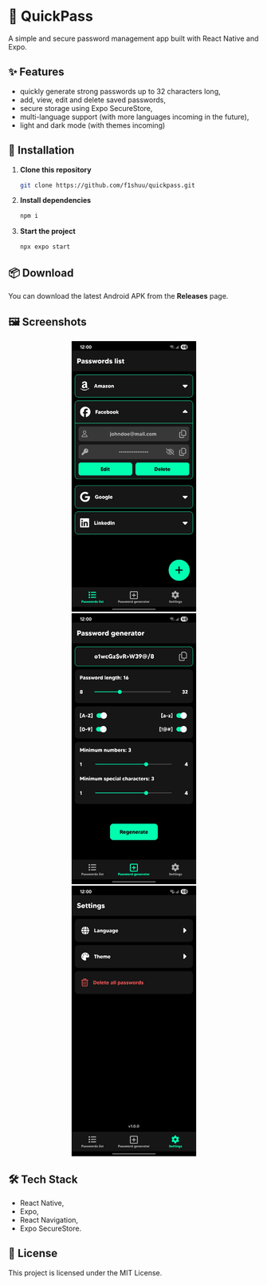 # 🔐 QuickPass

A simple and secure password management app built with React Native and Expo.

## ✨ Features
- quickly generate strong passwords up to 32 characters long,
- add, view, edit and delete saved passwords,
- secure storage using Expo SecureStore,
- multi-language support (with more languages incoming in the future),
- light and dark mode (with themes incoming)

## 📲 Installation

1. **Clone this repository**

   ```bash
   git clone https://github.com/f1shuu/quickpass.git
   ```

2. **Install dependencies**

   ```bash
   npm i
   ```

3. **Start the project**

   ```bash
   npx expo start
   ```

## 📦 Download

You can download the latest Android APK from the **Releases** page.

## 🖼️ Screenshots

<p align="center">
    <img src="assets/images/readme/passwords-list.jpg" alt="Passwords list screen" width="250" style="margin: 0 12px;" />
    <img src="assets/images/readme/password-generator.jpg" alt="Password generator" width="250" style="margin: 0 12px;" />
    <img src="assets/images/readme/settings.jpg" alt="Settings screen" width="250" style="margin: 0 12px;" />
</p>

## 🛠️ Tech Stack

- React Native,
- Expo,
- React Navigation,
- Expo SecureStore.

## 📄 License

This project is licensed under the MIT License.
